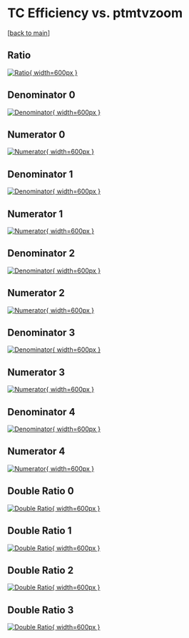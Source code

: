 # TC Efficiency vs. ptmtvzoom

[[back to main](./)]



## Ratio

[![Ratio](../mtv/var/TC_loweta_13_1_eff_ptmtvzoom.png){ width=600px }](../mtv/var/TC_loweta_13_1_eff_ptmtvzoom.pdf)

## Denominator 0

[![Denominator](../mtv/den/TC_loweta_13_1_eff_ptmtvzoom_den0.png){ width=600px }](../mtv/den/TC_loweta_13_1_eff_ptmtvzoom_den0.pdf)

## Numerator 0

[![Numerator](../mtv/num/TC_loweta_13_1_eff_ptmtvzoom_num0.png){ width=600px }](../mtv/num/TC_loweta_13_1_eff_ptmtvzoom_num0.pdf)

## Denominator 1

[![Denominator](../mtv/den/TC_loweta_13_1_eff_ptmtvzoom_den1.png){ width=600px }](../mtv/den/TC_loweta_13_1_eff_ptmtvzoom_den1.pdf)

## Numerator 1

[![Numerator](../mtv/num/TC_loweta_13_1_eff_ptmtvzoom_num1.png){ width=600px }](../mtv/num/TC_loweta_13_1_eff_ptmtvzoom_num1.pdf)

## Denominator 2

[![Denominator](../mtv/den/TC_loweta_13_1_eff_ptmtvzoom_den2.png){ width=600px }](../mtv/den/TC_loweta_13_1_eff_ptmtvzoom_den2.pdf)

## Numerator 2

[![Numerator](../mtv/num/TC_loweta_13_1_eff_ptmtvzoom_num2.png){ width=600px }](../mtv/num/TC_loweta_13_1_eff_ptmtvzoom_num2.pdf)

## Denominator 3

[![Denominator](../mtv/den/TC_loweta_13_1_eff_ptmtvzoom_den3.png){ width=600px }](../mtv/den/TC_loweta_13_1_eff_ptmtvzoom_den3.pdf)

## Numerator 3

[![Numerator](../mtv/num/TC_loweta_13_1_eff_ptmtvzoom_num3.png){ width=600px }](../mtv/num/TC_loweta_13_1_eff_ptmtvzoom_num3.pdf)

## Denominator 4

[![Denominator](../mtv/den/TC_loweta_13_1_eff_ptmtvzoom_den4.png){ width=600px }](../mtv/den/TC_loweta_13_1_eff_ptmtvzoom_den4.pdf)

## Numerator 4

[![Numerator](../mtv/num/TC_loweta_13_1_eff_ptmtvzoom_num4.png){ width=600px }](../mtv/num/TC_loweta_13_1_eff_ptmtvzoom_num4.pdf)

## Double Ratio 0

[![Double Ratio](../mtv/ratio/TC_loweta_13_1_eff_ptmtvzoom_ratio0.png){ width=600px }](../mtv/ratio/TC_loweta_13_1_eff_ptmtvzoom_ratio0.pdf)

## Double Ratio 1

[![Double Ratio](../mtv/ratio/TC_loweta_13_1_eff_ptmtvzoom_ratio1.png){ width=600px }](../mtv/ratio/TC_loweta_13_1_eff_ptmtvzoom_ratio1.pdf)

## Double Ratio 2

[![Double Ratio](../mtv/ratio/TC_loweta_13_1_eff_ptmtvzoom_ratio2.png){ width=600px }](../mtv/ratio/TC_loweta_13_1_eff_ptmtvzoom_ratio2.pdf)

## Double Ratio 3

[![Double Ratio](../mtv/ratio/TC_loweta_13_1_eff_ptmtvzoom_ratio3.png){ width=600px }](../mtv/ratio/TC_loweta_13_1_eff_ptmtvzoom_ratio3.pdf)

